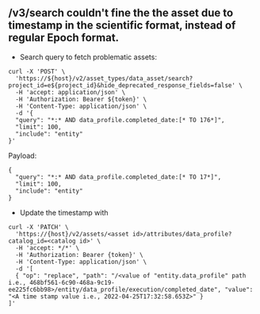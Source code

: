 ## /v3/search couldn't fine the the asset due to timestamp in the scientific format, instead of regular Epoch format. 

- Search query to fetch problematic assets:
```
curl -X 'POST' \
  'https://${host}/v2/asset_types/data_asset/search?project_id=e${project_id}&hide_deprecated_response_fields=false' \
  -H 'accept: application/json' \
  -H 'Authorization: Bearer ${token}' \
  -H 'Content-Type: application/json' \
  -d '{
  "query": "*:* AND data_profile.completed_date:[* TO 176*]",
  "limit": 100,
  "include": "entity"
}'
```
Payload:
```
{
  "query": "*:* AND data_profile.completed_date:[* TO 17*]",
  "limit": 100,
  "include": "entity"
}
```

- Update the timestamp with
```
curl -X 'PATCH' \
  'https://{host}/v2/assets/<asset id>/attributes/data_profile?catalog_id=<catalog id>' \
  -H 'accept: */*' \
  -H 'Authorization: Bearer {token}' \
  -H 'Content-Type: application/json' \
  -d '[
  { "op": "replace", "path": "/<value of "entity.data_profile" path i.e., 468bf561-6c90-468a-9c19-ee225fc6bb98>/entity/data_profile/execution/completed_date", "value": "<A time stamp value i.e., 2022-04-25T17:32:58.653Z>" }
]'
```
